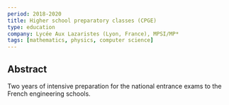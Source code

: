 ```yaml
---
period: 2018-2020
title: Higher school preparatory classes (CPGE)
type: education
company: Lycée Aux Lazaristes (Lyon, France), MPSI/MP*
tags: [mathematics, physics, computer science]
---
```


## Abstract

Two years of intensive preparation for the national entrance exams to the French engineering schools. 
